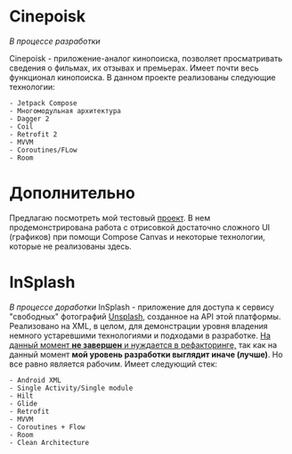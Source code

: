# Cinepoisk
  _В процессе разработки_

  Cinepoisk - приложение-аналог кинопоиска, позволяет просматривать сведения о фильмах, их отзывах и премьерах. Имеет почти весь функционал кинопоиска.
  В данном проекте реализованы следующие технологии:
  
    - Jetpack Compose
    - Многомодульная архитектура
    - Dagger 2
    - Coil 
    - Retrofit 2
    - MVVM
    - Coroutines/FLow
    - Room


# Дополнительно
Предлагаю посмотреть мой тестовый [проект](https://github.com/Adam-Nalgiev/rik_masters). В нем продемонстрирована работа с отрисовкой достаточно сложного UI (графиков) при помощи Compose Canvas и некоторые технологии, которые не реализованы здесь.


# InSplash
_В процессе доработки_
InSplash - приложение для доступа к сервису "свободных" фотографий [Unsplash](https://unsplash.com/), созданное на API этой платформы. Реализовано на XML, в целом, для демонстрации уровня владения немного устаревшими технологиями и подходами в разработке. <ins>На данный момент **не завершен** и нуждается в рефакторинге,</ins> так как на данный момент **мой уровень разработки выглядит иначе (лучше)**. Но все равно является рабочим.
Имеет следующий стек:

    - Android XML
    - Single Activity/Single module
    - Hilt
    - Glide
    - Retrofit
    - MVVM
    - Coroutines + Flow
    - Room
    - Clean Architecture

